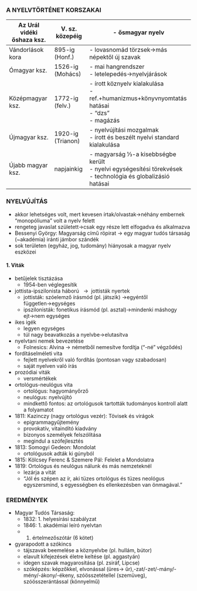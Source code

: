 ### A NYELVTÖRTÉNET KORSZAKAI

| Az Urál vidéki őshaza ksz. | V. sz. közepéig   | - ősmagyar nyelv                                                                                                 |
| -------------------------- | ----------------- | ---------------------------------------------------------------------------------------------------------------- |
| Vándorlások kora           | 895-ig (Honf.)    | - lovasnomád törzsek→más népektől új szavak                                                                      |
| Ómagyar ksz.               | 1526-ig (Mohács)  | - mai hangrendszer<br>- letelepedés→nyelvjárások                                                                 |
| Középmagyar ksz.           | 1772-ig (felv.)   | - írott köznyelv kialakulása<br>- ref.+humanizmus+könyvnyomtatás hatásai<br>- “dzs”<br>- magázás                 |
| Újmagyar ksz.              | 1920-ig (Trianon) | - nyelvújítási mozgalmak<br>- írott és beszélt nyelvi standard kialakulása                                       |
| Újabb magyar ksz.          | napjainkig        | - magyarság ⅓-a kisebbségbe került<br>- nyelvi egységesítési törekvések<br>- technológia és globalizásió hatásai |

### NYELVÚJÍTÁS

- akkor lehetséges volt, mert kevesen írtak/olvastak→néhány embernek “monopóliuma” volt a nyelv felett
- rengeteg javaslat született→csak egy része lett elfogadva és alkalmazva
- Bessenyi György: Magyarság című röpirat → egy magyar tudós társaság (~akadémia) iránti jámbor szándék
- sok területen (egyház, jog, tudomány) hiányosak a magyar nyelv eszközei
#### 1. Viták

- betűjelek tisztázása
	- 1954-ben véglegesítik
- jottista-ipszilonista háború   →  jottisták nyertek
	- jottisták: szóelemző írásmód (pl. játszik) →egyéntől független→egységes
	- ipszilonisták: fonetikus írásmód (pl. asztal)→mindenki máshogy ejt→nem egységes
- ikes igék
	- legyen egységes
	- túl nagy beavatkozás a nyelvbe→elutasítva
- nyelvtani nemek bevezetése
	- Folnesics: Alvina → németből nemesítve fordítja (“-né” végződés)
- fordításelméleti vita
	- fejlett nyelvekről való fordítás (pontosan vagy szabadosan)
	- saját nyelven való írás
- prozódiai viták
	- versmértékek
- ortológus-neulógus vita
	- ortológus: hagyományőrző
	- neulógus: nyelvújító
	- mindkettő fontos: az ortológusok tartották tudományos kontroll alatt a folyamatot
- 1811: Kazinczy (nagy ortológus vezér): Tövisek és virágok
	- epigrammagyűjtemény
	- provokatív, vitaindító kiadvány
	- bizonyos személyek felszólítása
	- megindul a szófejlesztés
- 1813: Somogyi Gedeon: Mondolat
	- ortológusok adták ki gúnyból
- 1815: Kölcsey Ferenc & Szemere Pál: Felelet a Mondolatra
- 1819: Ortológus és neulógus nálunk és más nemzeteknél
	- lezárja a vitát
	- “Jól és szépen az ír, aki tüzes ortológus és tüzes neológus egyszersmind, s egyességben és ellenkezésben van önmagával.”

### EREDMÉNYEK

- Magyar Tudós Társaság:
	- 1832: 1. helyesírási szabályzat
	- 1846: 1. akadémiai leíró nyelvtan
	- 1. értelmezőszótár (6 kötet)
- gyarapodott a szókincs
	- tájszavak beemelése a köznyelvbe (pl. hullám, bútor)
	- elavult kifejezések életre keltése (pl. aggastyán)
	- idegen szavak magyarosítása (pl. zsiráf, Lipcse)
	- szóképzés: képzőkkel, elvonással (üres→ űr),-zat/-zet/-mány/-mény/-ákony/-ékeny, szóösszetétellel (szemüveg), szóösszerántással (könnyelmű)